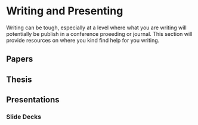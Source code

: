 # Writing and Presenting

Writing can be tough, especially at a level where what you are writing will potentially be publish in a conference proeeding or journal. This section will provide resources on where you kind find help for you writing.

## Papers


## Thesis

## Presentations

### Slide Decks

